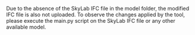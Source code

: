 Due to the absence of the SkyLab IFC file in the model folder, the modified IFC file is also not uploaded. To observe the changes applied by the tool, please execute the main.py script on the SkyLab IFC file or any other available model.
